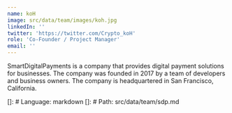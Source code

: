 ```yaml
---
name: koH
image: src/data/team/images/koh.jpg
linkedIn: ''
twitter: 'https://twitter.com/Crypto_koH'
role: 'Co-Founder / Project Manager'
email: ''
---
```


SmartDigitalPayments is a company that provides digital payment solutions for businesses. The company was founded in 2017 by a team of developers and business owners. The company is headquartered in San Francisco, California.

[]: # Language: markdown
[]: # Path: src/data/team/sdp.md